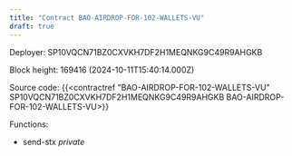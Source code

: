```yaml
---
title: "Contract BAO-AIRDROP-FOR-102-WALLETS-VU"
draft: true
---
```

Deployer: SP10VQCN71BZ0CXVKH7DF2H1MEQNKG9C49R9AHGKB


 



Block height: 169416 (2024-10-11T15:40:14.000Z)

Source code: {{<contractref "BAO-AIRDROP-FOR-102-WALLETS-VU" SP10VQCN71BZ0CXVKH7DF2H1MEQNKG9C49R9AHGKB BAO-AIRDROP-FOR-102-WALLETS-VU>}}

Functions:

* send-stx _private_
